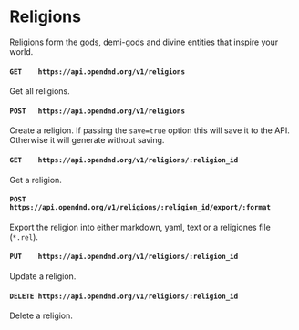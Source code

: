 # Religions
Religions form the gods, demi-gods and divine entities that inspire your world.

#### `GET    https://api.opendnd.org/v1/religions`
Get all religions.

#### `POST   https://api.opendnd.org/v1/religions`
Create a religion. If passing the `save=true` option this will save it to the API. Otherwise it will generate without saving.

#### `GET    https://api.opendnd.org/v1/religions/:religion_id`
Get a religion.

#### `POST   https://api.opendnd.org/v1/religions/:religion_id/export/:format`
Export the religion into either markdown, yaml, text or a religiones file (`*.rel`).

#### `PUT    https://api.opendnd.org/v1/religions/:religion_id`
Update a religion.

#### `DELETE https://api.opendnd.org/v1/religions/:religion_id`
Delete a religion.